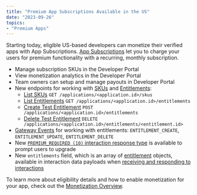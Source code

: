 ```yaml
---
title: "Premium App Subscriptions Available in the US"
date: "2023-09-26"
topics:
- "Premium Apps"
---
```


Starting today, eligible US-based developers can monetize their verified apps with App Subscriptions. [App Subscriptions](#DOCS_MONETIZATION_OVERVIEW) let you to charge your users for premium functionality with a recurring, monthly subscription.

* Manage subscription SKUs in the Developer Portal
* View monetization analytics in the Developer Portal
* Team owners can setup and manage payouts in Developer Portal
* New endpoints for working with [SKUs](#DOCS_RESOURCES_SKU) and [Entitlements](#DOCS_RESOURCES_ENTITLEMENT):
  * [List SKUs](#DOCS_RESOURCES_SKU/list-skus) `GET /applications/<application.id>/skus`
  * [List Entitlements](#DOCS_RESOURCES_ENTITLEMENT/list-entitlements) `GET /applications/<application.id>/entitlements`
  * [Create Test Entitlement](#DOCS_RESOURCES_ENTITLEMENT/create-test-entitlement) `POST /applications/<application.id>/entitlements`
  * [Delete Test Entitlement](#DOCS_RESOURCES_ENTITLEMENT/delete-test-entitlement)  `DELETE /applications/<application.id>/entitlements/<entitlement.id>`
* [Gateway Events](#DOCS_EVENTS_GATEWAY_EVENTS/entitlements) for working with entitlements: `ENTITLEMENT_CREATE`, `ENTITLEMENT_UPDATE`, `ENTITLEMENT_DELETE`
* New [`PREMIUM_REQUIRED (10)` interaction response type](#DOCS_INTERACTIONS_RECEIVING_AND_RESPONDING/interaction-response-object-interaction-callback-type) is available to prompt users to upgrade
* New `entitlements` field, which is an array of [entitlement](#DOCS_RESOURCES_ENTITLEMENT/) objects, available in interaction data payloads when [receiving and responding to interactions](#DOCS_INTERACTIONS_RECEIVING_AND_RESPONDING/interaction-object-interaction-structure)

To learn more about eligibility details and how to enable monetization for your app, check out the [Monetization Overview](#DOCS_MONETIZATION_OVERVIEW).
